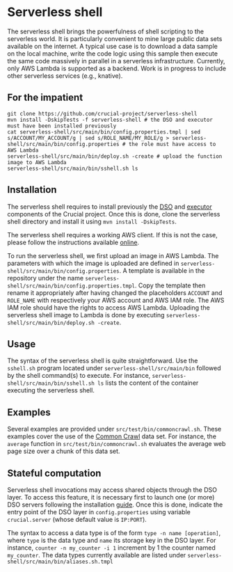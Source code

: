 # Serverless shell

The serverless shell brings the powerfulness of shell scripting to the serverless world.
It is particularly convenient to mine large public data sets available on the internet.
A typical use case is to download a data sample on the local machine, write the code logic using this sample then execute the same code massively in parallel in a serverless infrastructure.
Currently, only AWS Lambda is supported as a backend.
Work is in progress to include other serverless services (e.g., knative).

## For the impatient

	git clone https://github.com/crucial-project/serverless-shell
	mvn install -DskipTests -f serverless-shell # the DSO and executor must have been installed previously
	cat serverless-shell/src/main/bin/config.properties.tmpl | sed s/ACCOUNT/MY_ACCOUNT/g | sed s/ROLE_NAME/MY_ROLE/g > serverless-shell/src/main/bin/config.properties	# the role must have access to AWS Lambda
	serverless-shell/src/main/bin/deploy.sh -create # upload the function image to AWS Lambda 
	serverless-shell/src/main/bin/sshell.sh ls

## Installation

The serverless shell requires to install previously the [DSO](https://github.com/crucial-project/dso) and [executor](https://github.com/crucial-project/executor) components of the Crucial project.
Once this is done, clone the serverless shell directory and install it using `mvn install -DskipTests`.

The serverless shell requires a working AWS client.
If this is not the case, please follow the instructions available [online](https://docs.aws.amazon.com/cli/latest/userguide/cli-chap-install.html).

To run the serverless shell, we first upload an image in AWS Lambda.
The parameters with which the image is uploaded are defined in `serverless-shell/src/main/bin/config.properties`.
A template is available in the repository under the name `serverless-shell/src/main/bin/config.properties.tmpl`.
Copy the template then rename it appropriately after having changed the placeholders `ACCOUNT` and `ROLE_NAME` with respectively your AWS account and AWS IAM role.
The AWS IAM role should have the rights to access AWS Lambda.
Uploading the serverless shell image to Lambda is done by executing `serverless-shell/src/main/bin/deploy.sh -create`.

## Usage

The syntax of the serverless shell is quite straightforward.
Use the `sshell.sh` program located under `serverless-shell/src/main/bin` followed by the shell command(s) to execute.
For instance, `serverless-shell/src/main/bin/sshell.sh ls` lists the content of the container executing the serverless shell.

## Examples

Several examples are provided under `src/test/bin/commoncrawl.sh`.
These examples cover the use of the [Common Crawl](https://commoncrawl.org)  data set.
For instance, the `average` function in `src/test/bin/commoncrawl.sh` evaluates the average web page size over a chunk of this data set.

## Stateful computation

Serverless shell invocations may access shared objects through the DSO layer.
To access this feature, it is necessary first to launch one (or more) DSO servers following the installation [guide](https://github.com/crucial-project/dso).
Once this is done, indicate the entry point of the DSO layer in `config.properties` using variable `crucial.server` (whose default value is `IP:PORT`).

The syntax to access a data type is of the form `type -n name [operation]`, where `type` is the data type and `name` its storage key in the DSO layer.
For instance, `counter -n my_counter -i 1` increment by 1 the counter named `my_counter`.
The data types currently available are listed under `serverless-shell/src/main/bin/aliases.sh.tmpl`

